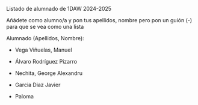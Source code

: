 Listado de alumnado de 1DAW 2024-2025

Añádete como alumno/a y pon tus apellidos, nombre pero pon un guión (-) para que se vea como una lista

Alumnado (Apellidos, Nombre): 

- Vega Viñuelas, Manuel

- Álvaro Rodríguez Pizarro

- Nechita, George Alexandru

- Garcia Diaz Javier

- Paloma

